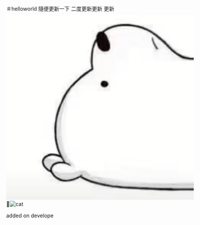＃helloworld
隨便更新一下
二度更新更新
更新
![bear](./bear.jpg)
![cat](https://i.imgur.com/epMSRQHh.jpg)

added on develope